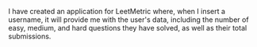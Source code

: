 I have created an application for LeetMetric where, when I insert a username, it will provide me with the user's data, including the number of easy, medium, and hard questions they have solved, as well as their total submissions.
